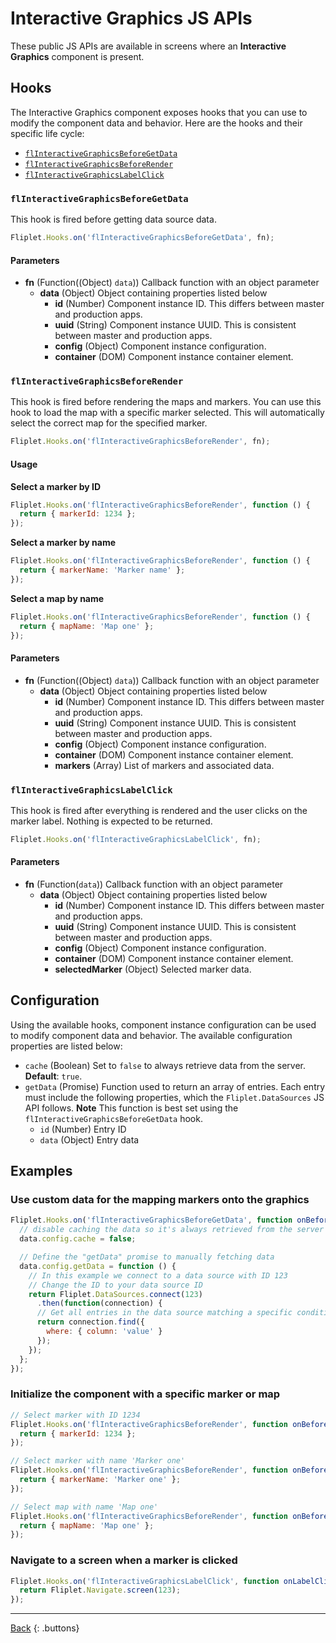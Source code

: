 # Interactive Graphics JS APIs

These public JS APIs are available in screens where an **Interactive Graphics** component is present.

## Hooks

The Interactive Graphics component exposes hooks that you can use to modify the component data and behavior. Here are the hooks and their specific life cycle:

- [`flInteractiveGraphicsBeforeGetData`](#flinteractivegraphicsbeforegetdata)
- [`flInteractiveGraphicsBeforeRender`](#flinteractivegraphicsbeforerender)
- [`flInteractiveGraphicsLabelClick`](#flinteractivegraphicslabelclick)

### `flInteractiveGraphicsBeforeGetData`

This hook is fired before getting data source data.

```js
Fliplet.Hooks.on('flInteractiveGraphicsBeforeGetData', fn);
```

#### Parameters

- **fn** (Function((Object) `data`)) Callback function with an object parameter
  - **data** (Object) Object containing properties listed below
    - **id** (Number) Component instance ID. This differs between master and production apps.
    - **uuid** (String) Component instance UUID. This is consistent between master and production apps.
    - **config** (Object) Component instance configuration.
    - **container** (DOM) Component instance container element.

### `flInteractiveGraphicsBeforeRender`

This hook is fired before rendering the maps and markers. You can use this hook to load the map with a specific marker selected. This will automatically select the correct map for the specified marker.

```js
Fliplet.Hooks.on('flInteractiveGraphicsBeforeRender', fn);
```

#### Usage

**Select a marker by ID**

```js
Fliplet.Hooks.on('flInteractiveGraphicsBeforeRender', function () {
  return { markerId: 1234 };
});
```

**Select a marker by name**

```js
Fliplet.Hooks.on('flInteractiveGraphicsBeforeRender', function () {
  return { markerName: 'Marker name' };
});
```

**Select a map by name**

```js
Fliplet.Hooks.on('flInteractiveGraphicsBeforeRender', function () {
  return { mapName: 'Map one' };
});
```

#### Parameters

- **fn** (Function((Object) `data`)) Callback function with an object parameter
  - **data** (Object) Object containing properties listed below
    - **id** (Number) Component instance ID. This differs between master and production apps.
    - **uuid** (String) Component instance UUID. This is consistent between master and production apps.
    - **config** (Object) Component instance configuration.
    - **container** (DOM) Component instance container element.
    - **markers** (Array) List of markers and associated data.

### `flInteractiveGraphicsLabelClick`

This hook is fired after everything is rendered and the user clicks on the marker label. Nothing is expected to be returned.

```js
Fliplet.Hooks.on('flInteractiveGraphicsLabelClick', fn);
```

#### Parameters

- **fn** (Function(`data`)) Callback function with an object parameter
  - **data** (Object) Object containing properties listed below
    - **id** (Number) Component instance ID. This differs between master and production apps.
    - **uuid** (String) Component instance UUID. This is consistent between master and production apps.
    - **config** (Object) Component instance configuration.
    - **container** (DOM) Component instance container element.
    - **selectedMarker** (Object) Selected marker data.

## Configuration

Using the available hooks, component instance configuration can be used to modify component data and behavior. The available configuration properties are listed below:

- `cache` (Boolean) Set to `false` to always retrieve data from the server. **Default**: `true`.
- `getData` (Promise) Function used to return an array of entries. Each entry must include the following properties, which the `Fliplet.DataSources` JS API follows. **Note** This function is best set using the `flInteractiveGraphicsBeforeGetData` hook.
  - `id` (Number) Entry ID
  - `data` (Object) Entry data

## Examples

### Use custom data for the mapping markers onto the graphics

```js
Fliplet.Hooks.on('flInteractiveGraphicsBeforeGetData', function onBeforeGetData(data) {
  // disable caching the data so it's always retrieved from the server
  data.config.cache = false;

  // Define the "getData" promise to manually fetching data
  data.config.getData = function () {
    // In this example we connect to a data source with ID 123
    // Change the ID to your data source ID
    return Fliplet.DataSources.connect(123)
      .then(function(connection) {
      // Get all entries in the data source matching a specific condition
      return connection.find({
        where: { column: 'value' }
      });
    });
  };
});
```

### Initialize the component with a specific marker or map

```js
// Select marker with ID 1234
Fliplet.Hooks.on('flInteractiveGraphicsBeforeRender', function onBeforeRender(data) {
  return { markerId: 1234 };
});

// Select marker with name 'Marker one'
Fliplet.Hooks.on('flInteractiveGraphicsBeforeRender', function onBeforeRender(data) {
  return { markerName: 'Marker one' };
});

// Select map with name 'Map one'
Fliplet.Hooks.on('flInteractiveGraphicsBeforeRender', function onBeforeRender(data) {
  return { mapName: 'Map one' };
});
```

### Navigate to a screen when a marker is clicked

```js
Fliplet.Hooks.on('flInteractiveGraphicsLabelClick', function onLabelClick(data) {
  return Fliplet.Navigate.screen(123);
});
```

---

[Back](../../API-Documentation.md)
{: .buttons}